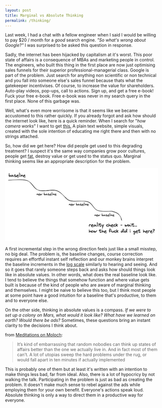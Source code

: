 ```yaml
---
layout: post
title: Marginal vs Absolute Thinking
permalink: /thinking/
---
```

Last week, I had a chat with a fellow engineer when I said I would be willing to pay $20 / month for a *good* search engine. *"So what's wrong about Google?"* I was surprised to be asked this question in response.

Sadly, the internet has been hijacked by capitalism at it's worst. This poor state of affairs is a consequence of MBAs and marketing people in control. The engineers, who built this thing in the first place are now just optimising sales funnels for their superior professional-managerial class. Google is part of the problem. Just search for anything non scientific or non technical and you fall into someone else's sales funnel because thats what the gatekeeper incentivises. Of course, to increase the value for shareholders. Auto-play videos, pop-ups, call to actions. Sign up, and get a free e-book! Fuck your free e-book. Free e-book was never in my search query in the first place. None of this garbage was.

Well, what's even more worrisome is that it seems like we became accustomed to this rather quickly. If you already forgot and ask how should the internet look like, here is a quick reminder. When I search for "*how camera works*" I want to get [this.](https://ciechanow.ski/cameras-and-lenses/) A plain text website, simple visuals, created with the sole intention of educating me right there and then with no strings attached.

So, how did we get here? How did people get used to this degrading treatment? I suspect it's the same way companies grow poor cultures, people get [fat](https://www.niddk.nih.gov/health-information/health-statistics/overweight-obesity), destroy value or get used to the status quo. Marginal thinking seems like an appropriate description for the problem.

![marginal-thinking](/assets/images/absolute_marginal.png)

A first incremental step in the wrong direction feels just like a small misstep, no big deal. The problem is, the baseline changes, course correction requires an effortful instant self reflection and our monkey brains interpret the baseline increments in the [log scale](https://en.wikipedia.org/wiki/Weber%E2%80%93Fechner_law) similarly to hearing and seeing. And so it goes that rarely someone steps back and asks how should things look like in absolute values. In other words, what does the real baseline look like. I tend to believe the things that somehow function and where value gets built is because of the kind of people who are aware of marginal thinking and themselves. I might be naive to believe this too, but I think most people at some point have a good intuition for a baseline that's productive, to them and to everyone else.

On the other side, thinking in absolute values is a compass.
*If we were to set up a colony on Mars, what would it look like? What have we learned on earth? Would there be ads?*
Sometimes, these questions bring an instant clarity to the decisions I think about.

from [Meditations on Moloch](https://slatestarcodex.com/2014/07/30/meditations-on-moloch/): 
> It’s kind of embarrassing that random nobodies can think up states of affairs better than the one we actually live in. And in fact most of them can’t. A lot of utopias sweep the hard problems under the rug, or would fall apart in ten minutes if actually implemented

This is probably one of them but at least it's written with an intention to make things less bad, far from ideal. Also, there is a lot of hypocricy by not walking the talk. Participating in the problem is just as bad as creating the problem. It doesn't make much sense to rebel against the ads while employing them for your own benefit. Everyone's actions speak loud. Absolute thinking is only a way to direct them in a productive way for everyone.

